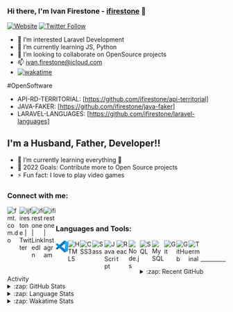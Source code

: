 ### Hi there, I'm Ivan Firestone - [ifirestone][website] 👋 

[![Website](https://img.shields.io/website?label=fmt.com.do&style=for-the-badge&url=https%3A%2F%2Ffmt.com.do)](https://fmt.com.do)
[![Twitter Follow](https://img.shields.io/twitter/follow/ijfirestone?color=1DA1F2&logo=twitter&style=for-the-badge)](https://twitter.com/intent/follow?original_referer=https%3A%2F%2Fgithub.com%2Fijfirestone&screen_name=ijfirestone)

- 👀 I’m interested Laravel Development
- 🌱 I’m currently learning JS, Python
- 💞️ I’m looking to collaborate on OpenSource projects
- 📫 ivan.firestone@icloud.com
- [![wakatime](https://wakatime.com/badge/user/7c82a842-ae69-49a2-9d33-87a9b5f7fcd8.svg)](https://wakatime.com/@7c82a842-ae69-49a2-9d33-87a9b5f7fcd8)

#OpenSoftware
- API-RD-TERRITORIAL: [https://github.com/ifirestone/api-territorial]
- JAVA-FAKER: [https://github.com/ifirestone/java-faker]
- LARAVEL-LANGUAGES: [https://github.com/ifirestone/laravel-languages]

## I'm a Husband, Father, Developer!!

- 🌱 I’m currently learning everything 🤣
- 🥅 2022 Goals: Contribute more to Open Source projects
- ⚡ Fun fact: I love to play video games

### Connect with me:

[<img align="left" alt="fmt.com.do" width="28px" src="https://github.com/ifirestone/ifirestone/blob/d09cf2582aac548ac7db0fec45f0e3c1723c9eee/icons/global.png" />][website]
[<img align="left" alt="ijfirestone | Twitter" width="28px" src="https://github.com/ifirestone/ifirestone/blob/01e0e874e27aab947c681d7a327925fae72c54f5/icons/twitter.png" />][twitter]
[<img align="left" alt="ifirestone | LinkedIn" width="28px" src="https://github.com/ifirestone/ifirestone/blob/01e0e874e27aab947c681d7a327925fae72c54f5/icons/linkedin.png" />][linkedin]
[<img align="left" alt="ifirestone | Instagram" width="28px" src="https://github.com/ifirestone/ifirestone/blob/d09cf2582aac548ac7db0fec45f0e3c1723c9eee/icons/instagram.png" />][instagram]

<br />

### Languages and Tools:

<img align="left" alt="Visual Studio Code" width="28px" src="https://raw.githubusercontent.com/github/explore/80688e429a7d4ef2fca1e82350fe8e3517d3494d/topics/visual-studio-code/visual-studio-code.png" />
<img align="left" alt="HTML5" width="28px" src="https://github.com/ifirestone/ifirestone/blob/af6b09fd1defc1f148dea5973af74e2ad12cc486/icons/html-5.png" />
<img align="left" alt="CSS3" width="28px" src="https://github.com/ifirestone/ifirestone/blob/af6b09fd1defc1f148dea5973af74e2ad12cc486/icons/css.png" />
<img align="left" alt="Sass" width="28px" src="https://github.com/ifirestone/ifirestone/blob/af6b09fd1defc1f148dea5973af74e2ad12cc486/icons/sass.png" />
<img align="left" alt="JavaScript" width="28px" src="https://github.com/ifirestone/ifirestone/blob/af6b09fd1defc1f148dea5973af74e2ad12cc486/icons/java-script.png" />
<img align="left" alt="React" width="28px" src="https://github.com/ifirestone/ifirestone/blob/662c044a8d39141f6d542f51d6ffa62ea679235d/icons/react.png" />
<img align="left" alt="Node.js" width="26p28pxx" src="https://github.com/ifirestone/ifirestone/blob/f84c9f861b9f19d278b4dfdc60f17509f30e23a0/icons/node-js.png" />
<img align="left" alt="SQL" width="28px" src="https://github.com/ifirestone/ifirestone/blob/cafd721a12d3afe7eaa8f4b32d6029c31984f86b/icons/sql.png" />
<img align="left" alt="MySQL" width="28px" src="https://github.com/ifirestone/ifirestone/blob/cafd721a12d3afe7eaa8f4b32d6029c31984f86b/icons/mysql.png" />
<img align="left" alt="Git" width="28px" src="https://github.com/ifirestone/ifirestone/blob/cafd721a12d3afe7eaa8f4b32d6029c31984f86b/icons/git.png" />
<img align="left" alt="GitHub" width="28px" src="https://github.com/ifirestone/ifirestone/blob/c95c2469d55e02002401438bc59078420a28ab26/icons/github.svg" />
<img align="left" alt="Terminal" width="28px" src="https://github.com/ifirestone/ifirestone/blob/cafd721a12d3afe7eaa8f4b32d6029c31984f86b/icons/terminal.png" />


<br />
<br />

---


<details>
  <summary>:zap: Recent GitHub Activity</summary>
  
<!--START_SECTION:activity-->
1. 💪 Opened PR [#25](https://github.com/opticrd/becas-backoffice-frontend/pull/25) in [opticrd/becas-backoffice-frontend](https://github.com/opticrd/becas-backoffice-frontend)
2. 🎉 Merged PR [#31](https://github.com/opticrd/becas-portal-frontend/pull/31) in [opticrd/becas-portal-frontend](https://github.com/opticrd/becas-portal-frontend)
3. 🎉 Merged PR [#24](https://github.com/opticrd/becas-backoffice-frontend/pull/24) in [opticrd/becas-backoffice-frontend](https://github.com/opticrd/becas-backoffice-frontend)
4. 💪 Opened PR [#24](https://github.com/opticrd/becas-backoffice-frontend/pull/24) in [opticrd/becas-backoffice-frontend](https://github.com/opticrd/becas-backoffice-frontend)
5. 💪 Opened PR [#31](https://github.com/opticrd/becas-portal-frontend/pull/31) in [opticrd/becas-portal-frontend](https://github.com/opticrd/becas-portal-frontend)
<!--END_SECTION:activity-->
</details>


<details>
 <summary>:zap: GitHub Stats</summary>

  [![ifirestone's GitHub stats](https://github-readme-stats.vercel.app/api?username=ifirestone&count_private=true&show_icons=true&theme=radical)](https://github.com/ifirestone/github-readme-stats)

</details>


<details>
 <summary>:zap: Language Stats</summary>

[![Top Langs](https://github-readme-stats.vercel.app/api/top-langs/?username=ifirestone&layout=compact)](https://github.com/ifirestone/github-readme-stats)

</details>


<details>
<summary>:zap: Wakatime Stats</summary>

[![ifirestone's Wakatime stats](https://github-readme-stats.vercel.app/api/wakatime?username=ifirestone)](https://github.com/ifirestone/github-readme-stats)

</details>

[website]: https://fmt.com.do
[twitter]: https://twitter.com/ijfirestone
[instagram]: https://instagram.com/ifirestone
[linkedin]: https://linkedin.com/in/ifirestone
